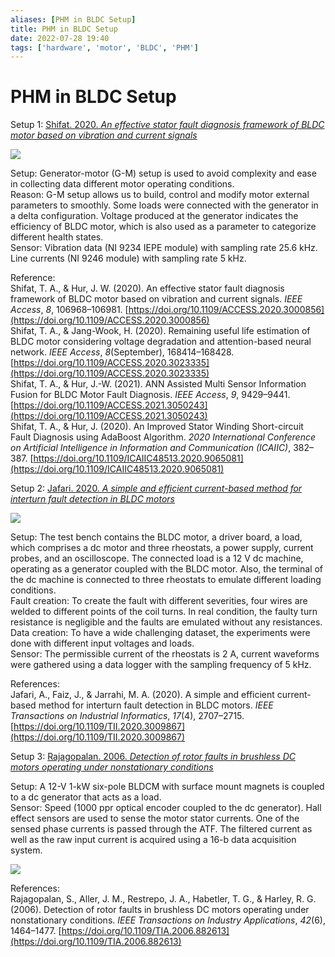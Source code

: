 ```yaml
---
aliases: [PHM in BLDC Setup]
title: PHM in BLDC Setup
date: 2022-07-28 19:40
tags: ['hardware', 'motor', 'BLDC', 'PHM']
---
```


# PHM in BLDC Setup

Setup 1: [Shifat. 2020. *An effective stator fault diagnosis framework of BLDC motor based on vibration and current signals*](zotero://select/items/1_4HXCFS5L)

![](https://i.imgur.com/Z8ykt58.png)

Setup: Generator-motor (G-M) setup is used to avoid complexity and ease in collecting data different motor operating conditions.  
Reason: G-M setup allows us to build, control and modify motor external parameters to smoothly. Some loads were connected with the generator in a delta configuration. Voltage produced at the generator indicates the efficiency of BLDC motor, which is also used as a parameter to categorize different health states.  
Sensor: Vibration data (NI 9234 IEPE module) with sampling rate 25.6 kHz. Line currents (NI 9246 module) with sampling rate 5 kHz.

Reference:  
Shifat, T. A., & Hur, J. W. (2020). An effective stator fault diagnosis framework of BLDC motor based on vibration and current signals. _IEEE Access_, _8_, 106968–106981. [https://doi.org/10.1109/ACCESS.2020.3000856](https://doi.org/10.1109/ACCESS.2020.3000856)  
Shifat, T. A., & Jang-Wook, H. (2020). Remaining useful life estimation of BLDC motor considering voltage degradation and attention-based neural network. _IEEE Access_, _8_(September), 168414–168428. [https://doi.org/10.1109/ACCESS.2020.3023335](https://doi.org/10.1109/ACCESS.2020.3023335)  
Shifat, T. A., & Hur, J.-W. (2021). ANN Assisted Multi Sensor Information Fusion for BLDC Motor Fault Diagnosis. _IEEE Access_, _9_, 9429–9441. [https://doi.org/10.1109/ACCESS.2021.3050243](https://doi.org/10.1109/ACCESS.2021.3050243)  
Shifat, T. A., & Hur, J. (2020). An Improved Stator Winding Short-circuit Fault Diagnosis using AdaBoost Algorithm. _2020 International Conference on Artificial Intelligence in Information and Communication (ICAIIC)_, 382–387. [https://doi.org/10.1109/ICAIIC48513.2020.9065081](https://doi.org/10.1109/ICAIIC48513.2020.9065081)

Setup 2: [Jafari. 2020. *A simple and efficient current-based method for interturn fault detection in BLDC motors*](zotero://select/items/1_B6GIWKQP)

![](https://i.imgur.com/a5t9GP6.png)

Setup: The test bench contains the BLDC motor, a driver board, a load, which comprises a dc motor and three rheostats, a power supply, current probes, and an oscilloscope. The connected load is a 12 V dc machine, operating as a generator coupled with the BLDC motor. Also, the terminal of the dc machine is connected to three rheostats to emulate different loading conditions.  
Fault creation: To create the fault with different severities, four wires are welded to different points of the coil turns. In real condition, the faulty turn resistance is negligible and the faults are emulated without any resistances.  
Data creation: To have a wide challenging dataset, the experiments were done with different input voltages and loads.  
Sensor: The permissible current of the rheostats is 2 A, current waveforms were gathered using a data logger with the sampling frequency of 5 kHz.

References:  
Jafari, A., Faiz, J., & Jarrahi, M. A. (2020). A simple and efficient current-based method for interturn fault detection in BLDC motors. _IEEE Transactions on Industrial Informatics_, _17_(4), 2707–2715. [https://doi.org/10.1109/TII.2020.3009867](https://doi.org/10.1109/TII.2020.3009867)

Setup 3: [Rajagopalan. 2006. *Detection of rotor faults in brushless DC motors operating under nonstationary conditions*](zotero://select/items/1_I3LDS6P5)

Setup: A 12-V 1-kW six-pole BLDCM with surface mount magnets is coupled to a dc generator that acts as a load.  
Sensor: Speed (1000 ppr optical encoder coupled to the dc generator). Hall effect sensors are used to sense the motor stator currents. One of the sensed phase currents is passed through the ATF. The filtered current as well as the raw input current is acquired using a 16-b data acquisition system.

![](https://i.imgur.com/M5NOR3V.png)

References:  
Rajagopalan, S., Aller, J. M., Restrepo, J. A., Habetler, T. G., & Harley, R. G. (2006). Detection of rotor faults in brushless DC motors operating under nonstationary conditions. _IEEE Transactions on Industry Applications_, _42_(6), 1464–1477. [https://doi.org/10.1109/TIA.2006.882613](https://doi.org/10.1109/TIA.2006.882613)
